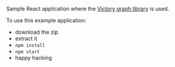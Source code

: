 Sample React application where the [Victory graph library](https://formidable.com/open-source/victory/) is used.

To use this example application:

- download the zip
- extract it
- `npm install`
- `npm start`
- happy hacking
